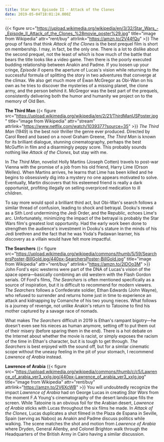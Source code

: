 ```yaml
---
title: Star Wars Episode II - Attack of the Clones
date: 2019-05-04T18:01:24.000Z
---
```

{{< figure src="https://upload.wikimedia.org/wikipedia/en/3/32/Star_Wars_-_Episode_II_Attack_of_the_Clones_%28movie_poster%29.jpg" title="image from Wikipedia" attr="rent/buy" attrlink="https://amzn.to/2V44fQu" >}}
The group of fans that think *Attack of the Clones* is the best prequel film is short on membership. I may, in fact, be the only one. There is a lot to dislike about the second prequel, not the least of which is how much of the battle that bears the title looks like a video game. Then there is the poorly executed budding relationship between Anakin and Padme. If you loosen up your cringe, *Episode II* opens the aperture of Lucas's vision while returning to the successful formula of splitting the story in two adventures that converge at the climax. We also get much more of Ewan McGregor as Obi-Wan on his own as he tries to discover the mysteries of a missing planet, the clone army, and the person behind it. McGregor was the best part of the prequels, consistently delivering both the humor and humanity we project on to the memory of Old Ben.

**The Third Man**
{{< figure src="https://upload.wikimedia.org/wikipedia/en/2/21/ThirdManUSPoster.jpg" title="image from Wikipedia" attr="stream" attrlink="https://www.netflix.com/watch/1039377?source=35" >}}
*The Third Man* (1949) is the best noir thriller the genre ever produced. Directed by Carol Reed and based on a novel Graham Greene, *The Third Man* is known for its brilliant dialogue, stunning cinematography, perhaps the best McGuffin in film and a disarmingly peppy score. This probably sounds nothing like *Attack of the Clones*, but stay with me. 

In *The Third Man*, novelist Holly Martins (Joseph Cotten) travels to post-war Vienna with the promise of a job from his old friend, Harry Lime (Orson Welles). When Martins arrives, he learns that Lime has been killed and he begins to obsessively dig into a mystery no one appears motivated to solve. Eventually, Martin discovers that his esteemed friend is really a dark opportunist, profiting illegally on selling overpriced medication to ill children. 

To say more would spoil a brilliant third act, but Obi-Wan's search follows a similar thread of confusion, leading to shock and betrayal. Dooku's reveal as a Sith Lord undermining the Jedi Order, and the Republic, echoes Lime's arc. Unfortunately, minimizing the impact of the betrayal is probably the Star Wars film's greatest lost opportunity. Had the early work been done to strengthen the audience's investment in Dooku's stature in the minds of his Jedi brethren and the fact that he was Yoda's Padawan learner, his discovery as a villain would have felt more impactful.


**The Searchers**
{{< figure src="https://upload.wikimedia.org/wikipedia/commons/thumb/5/59/SearchersPoster-BillGold.jpg/440px-SearchersPoster-BillGold.jpg" title="image from Wikipedia" attr="rent/buy" attrlink="https://amzn.to/2IDOo3M" >}}
John Ford's epic westerns were part of the DNA of Lucas's vision of the space opera—basically combining an old western with the Flash Gordon serials. Of Ford's films, *The Searchers* is often mentioned specifically as a source of inspiration, but it is difficult to recommend for modern viewers. *The Searchers* follows a Confederate soldier, Ethan Edwards (John Wayne), who refused to surrender and returns home just in time to experience an attack and kidnapping by Comanche of his two young nieces. What follows is a journey of revenge, not unlike Anakin's return to Tatooine to find his mother captured by a savage race of nomads. 

What makes *The Searchers* difficult in 2019 is Ethan's rampant bigotry—he doesn't even see his nieces as human anymore, setting off to put them out of their misery (before sparing them in the end). There is a hot debate on the Internet about whether the movie is racist, or simply exposes the racism of the time in Ethan's character, but it is tough to get through.  *The Searchers* is best enjoyed with the sound off, but for a similar cinematic scope without the uneasy feeling in the pit of your stomach, I recommend *Lawrence of Arabia* instead.

**Lawrence of Arabia**
{{< figure src="https://upload.wikimedia.org/wikipedia/commons/thumb/c/c5/Lawrence_of_arabia_ver3_xxlg.jpg/440px-Lawrence_of_arabia_ver3_xxlg.jpg" title="image from Wikipedia" attr="rent/buy" attrlink="https://amzn.to/2V6XcWB" >}}
You will undoubtedly recognize the impact *Lawrence of Arabia* had on George Lucas in creating *Star Wars* from the moment F.A Young's cinematography of the desert landscape fills the screen. While Tatooine is an obvious foil for the Arabian desert, *Lawrence of Arabia* sticks with Lucas throughout the six films he made. In *Attack of the Clones*, Lucas duplicates a shot filmed in the Plaza de Espana in Seville, Spain (serving as Naboo) as Anakin and Padme discuss politics while walking. The scene matches the shot and motion from *Lawrence of Arabia* where Dryden, General Allenby, and Colonel Brighton walk through the Headquarters of the British Army in Cairo having a similar discussion.